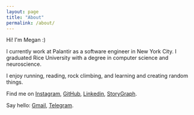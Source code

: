 ```yaml
---
layout: page
title: "About"
permalink: /about/
---
```


Hi! I'm Megan :) 

I currently work at Palantir as a software engineer in New York City. I graduated Rice University with a degree in computer science and neuroscience.  

I enjoy running, reading, rock climbing, and learning and creating random things.

Find me on [Instagram](https://www.instagram.com/meaogan/), [GitHub](https://github.com/megancxiao), [Linkedin](https://www.linkedin.com/in/megancxiao), [StoryGraph](https://app.thestorygraph.com/profile/meaogan).

Say hello: [Gmail](mailto:megancxiao@gmail.com), [Telegram](https://t.me/meaogan). 

